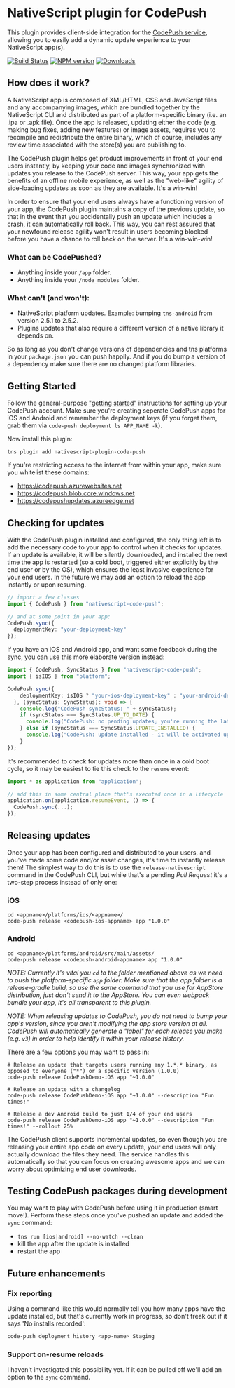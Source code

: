 # NativeScript plugin for CodePush

This plugin provides client-side integration for the [CodePush service](http://codepush.tools),
allowing you to easily add a dynamic update experience to your NativeScript app(s).

[![Build Status][build-status]][build-url]
[![NPM version][npm-image]][npm-url]
[![Downloads][downloads-image]][npm-url]

[build-status]:https://travis-ci.org/EddyVerbruggen/nativescript-code-push.svg?branch=master
[build-url]:https://travis-ci.org/EddyVerbruggen/nativescript-code-push
[npm-image]:http://img.shields.io/npm/v/nativescript-code-push.svg
[npm-url]:https://npmjs.org/package/nativescript-code-push
[downloads-image]:http://img.shields.io/npm/dm/nativescript-code-push.svg

## How does it work?
A NativeScript app is composed of XML/HTML, CSS and JavaScript files and any accompanying images, which are bundled together by the NativeScript CLI and distributed as part of a platform-specific binary (i.e. an .ipa or .apk file). Once the app is released, updating either the code (e.g. making bug fixes, adding new features) or image assets, requires you to recompile and redistribute the entire binary, which of course, includes any review time associated with the store(s) you are publishing to.

The CodePush plugin helps get product improvements in front of your end users instantly, by keeping your code and images synchronized with updates you release to the CodePush server. This way, your app gets the benefits of an offline mobile experience, as well as the "web-like" agility of side-loading updates as soon as they are available. It's a win-win!

In order to ensure that your end users always have a functioning version of your app, the CodePush plugin maintains a copy of the previous update, so that in the event that you accidentally push an update which includes a crash, it can automatically roll back. This way, you can rest assured that your newfound release agility won't result in users becoming blocked before you have a chance to roll back on the server. It's a win-win-win!

### What can be CodePushed?
- Anything inside your `/app` folder.
- Anything inside your `/node_modules` folder.

### What can't (and won't):
- NativeScript platform updates. Example: bumping `tns-android` from version 2.5.1 to 2.5.2.
- Plugins updates that also require a different version of a native library it depends on.

So as long as you don't change versions of dependencies and tns platforms in your `package.json` you
can push happily. And if you do bump a version of a dependency make sure there are no changed platform libraries.

## Getting Started
Follow the general-purpose ["getting started"](http://microsoft.github.io/code-push//docs/getting-started.html) instructions for setting up your CodePush account.
Make sure you're creating seperate CodePush apps for iOS and Android and remember the deployment keys (if you forget them, grab them via `code-push deployment ls APP_NAME -k`).

Now install this plugin:

```shell
tns plugin add nativescript-plugin-code-push
```

If you're restricting access to the internet from within your app, make sure you whitelist these domains:
- https://codepush.azurewebsites.net
- https://codepush.blob.core.windows.net
- https://codepushupdates.azureedge.net

## Checking for updates
With the CodePush plugin installed and configured, the only thing left is to add the necessary code to your app to control when it checks for updates.
If an update is available, it will be silently downloaded, and installed the next time the app is restarted (so a cold boot, triggered either explicitly by the end user or by the OS), which ensures the least invasive experience for your end users.
In the future we may add an option to reload the app instantly or upon resuming.

```typescript
// import a few classes
import { CodePush } from "nativescript-code-push";

// and at some point in your app:
CodePush.sync({
  deploymentKey: "your-deployment-key"
});
```

If you have an iOS and Android app, and want some feedback during the sync, you can use this more elaborate version instead:

```typescript
import { CodePush, SyncStatus } from "nativescript-code-push";
import { isIOS } from "platform";

CodePush.sync({
    deploymentKey: isIOS ? "your-ios-deployment-key" : "your-android-deployment-key"
  }, (syncStatus: SyncStatus): void => {
    console.log("CodePush syncStatus: " + syncStatus);
    if (syncStatus === SyncStatus.UP_TO_DATE) {
      console.log("CodePush: no pending updates; you're running the latest version!");
    } else if (syncStatus === SyncStatus.UPDATE_INSTALLED) {
      console.log("CodePush: update installed - it will be activated upon next cold boot");
    }
});
```

It's recommended to check for updates more than once in a cold boot cycle, so it may be easiest to
tie this check to the `resume` event:

```typescript
import * as application from "application";

// add this in some central place that's executed once in a lifecycle
application.on(application.resumeEvent, () => {
  CodePush.sync(...);
});
```

## Releasing updates
Once your app has been configured and distributed to your users, and you've made some code and/or asset changes,
it's time to instantly release them! The simplest way to do this is to use the `release-nativescript` command in the CodePush CLI,
but while that's a pending *Pull Request* it's a two-step process instead of only one:

### iOS

```shell
cd <appname>/platforms/ios/<appname>/
code-push release <codepush-ios-appname> app "1.0.0"
```

### Android

```shell
cd <appname>/platforms/android/src/main/assets/
code-push release <codepush-android-appname> app "1.0.0"
```

*NOTE: Currently it's vital you `cd` to the folder mentioned above as we need to push the platform-specific `app` folder.
Make sure that the app folder is a release-gradle build, so use the same command that you use for AppStore distribution,
just don't send it to the AppStore. You can even webpack bundle your app, it's all transparent to this plugin.* 

*NOTE: When releasing updates to CodePush, you do not need to bump your app's version, since you aren't modifying the app store version at all.
CodePush will automatically generate a "label" for each release you make (e.g. `v3`) in order to help identify it within your release history.*

There are a few options you may want to pass in:

```shell
# Release an update that targets users running any 1.*.* binary, as opposed to everyone ("*") or a specific version (1.0.0)
code-push release CodePushDemo-iOS app "~1.0.0"

# Release an update with a changelog
code-push release CodePushDemo-iOS app "~1.0.0" --description "Fun times!"

# Release a dev Android build to just 1/4 of your end users
code-push release CodePushDemo-iOS app "~1.0.0" --description "Fun times!" --rollout 25%
```

The CodePush client supports incremental updates, so even though you are releasing your entire app code on every update,
your end users will only actually download the files they need. The service handles this automatically so that you can focus on
creating awesome apps and we can worry about optimizing end user downloads.

## Testing CodePush packages during development
You may want to play with CodePush before using it in production (smart move!).
Perform these steps once you've pushed an update and added the `sync` command:

- `tns run [ios|android] --no-watch --clean`
- kill the app after the update is installed
- restart the app

## Future enhancements

### Fix reporting
Using a command like this would normally tell you how many apps have the update installed,
but that's currently work in progress, so don't freak out if it says 'No installs recorded':

```bash
code-push deployment history <app-name> Staging
```

### Support on-resume reloads
I haven't investigated this possibility yet. If it can be pulled off we'll add an option to the `sync` command.
